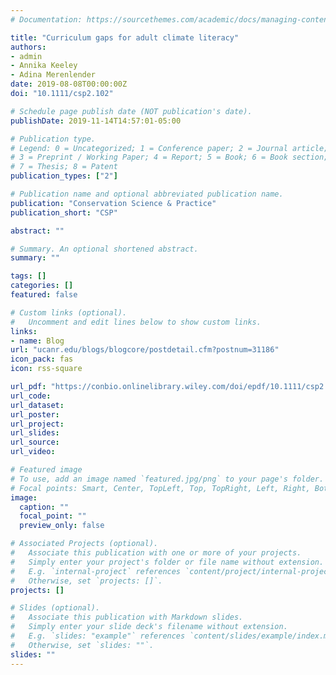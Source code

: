 ```yaml
---
# Documentation: https://sourcethemes.com/academic/docs/managing-content/

title: "Curriculum gaps for adult climate literacy"
authors:
- admin
- Annika Keeley
- Adina Merenlender
date: 2019-08-08T00:00:00Z
doi: "10.1111/csp2.102"

# Schedule page publish date (NOT publication's date).
publishDate: 2019-11-14T14:57:01-05:00

# Publication type.
# Legend: 0 = Uncategorized; 1 = Conference paper; 2 = Journal article;
# 3 = Preprint / Working Paper; 4 = Report; 5 = Book; 6 = Book section;
# 7 = Thesis; 8 = Patent
publication_types: ["2"]

# Publication name and optional abbreviated publication name.
publication: "Conservation Science & Practice"
publication_short: "CSP"

abstract: ""

# Summary. An optional shortened abstract.
summary: ""

tags: []
categories: []
featured: false

# Custom links (optional).
#   Uncomment and edit lines below to show custom links.
links:
- name: Blog
url: "ucanr.edu/blogs/blogcore/postdetail.cfm?postnum=31186"
icon_pack: fas
icon: rss-square

url_pdf: "https://conbio.onlinelibrary.wiley.com/doi/epdf/10.1111/csp2.102"
url_code:
url_dataset:
url_poster: 
url_project:
url_slides:
url_source:
url_video:

# Featured image
# To use, add an image named `featured.jpg/png` to your page's folder. 
# Focal points: Smart, Center, TopLeft, Top, TopRight, Left, Right, BottomLeft, Bottom, BottomRight.
image:
  caption: ""
  focal_point: ""
  preview_only: false

# Associated Projects (optional).
#   Associate this publication with one or more of your projects.
#   Simply enter your project's folder or file name without extension.
#   E.g. `internal-project` references `content/project/internal-project/index.md`.
#   Otherwise, set `projects: []`.
projects: []

# Slides (optional).
#   Associate this publication with Markdown slides.
#   Simply enter your slide deck's filename without extension.
#   E.g. `slides: "example"` references `content/slides/example/index.md`.
#   Otherwise, set `slides: ""`.
slides: ""
---
```

